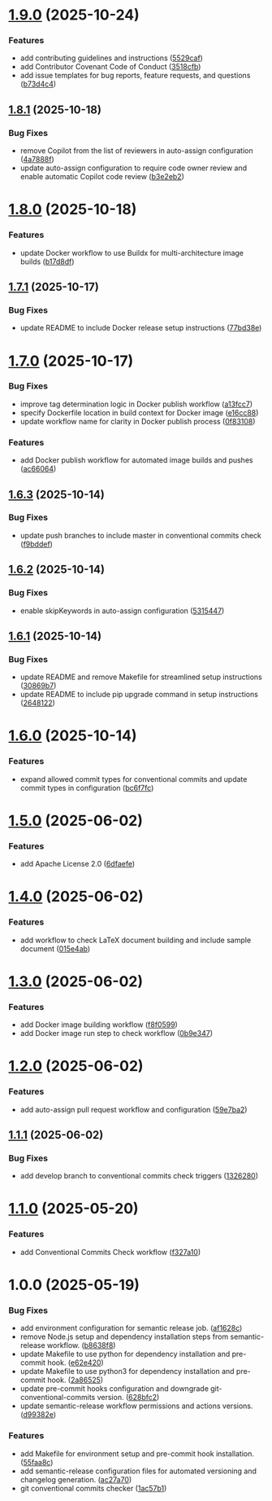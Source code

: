 # [1.9.0](https://github.com/merendamattia/devops-automation-hub/compare/v1.8.1...v1.9.0) (2025-10-24)


### Features

* add contributing guidelines and instructions ([5529caf](https://github.com/merendamattia/devops-automation-hub/commit/5529caffb695263dbe8490b45efedf0de1e84f4d))
* add Contributor Covenant Code of Conduct ([3518cfb](https://github.com/merendamattia/devops-automation-hub/commit/3518cfbd8f46a6d47eebf089eb5cfa4e4dad85b4))
* add issue templates for bug reports, feature requests, and questions ([b73d4c4](https://github.com/merendamattia/devops-automation-hub/commit/b73d4c422d91bd4365afb5d4b0118f269df9aec5))

## [1.8.1](https://github.com/merendamattia/devops-automation-hub/compare/v1.8.0...v1.8.1) (2025-10-18)


### Bug Fixes

* remove Copilot from the list of reviewers in auto-assign configuration ([4a7888f](https://github.com/merendamattia/devops-automation-hub/commit/4a7888fd0a3c2571004c0a8ee42e92e0283449c4))
* update auto-assign configuration to require code owner review and enable automatic Copilot code review ([b3e2eb2](https://github.com/merendamattia/devops-automation-hub/commit/b3e2eb27605883c1a6c2cad5f8f23c006c37d398))

# [1.8.0](https://github.com/merendamattia/devops-automation-hub/compare/v1.7.1...v1.8.0) (2025-10-18)


### Features

* update Docker workflow to use Buildx for multi-architecture image builds ([b17d8df](https://github.com/merendamattia/devops-automation-hub/commit/b17d8df4d019fef180ebcd7fdf8c5fb958b335ef))

## [1.7.1](https://github.com/merendamattia/devops-automation-hub/compare/v1.7.0...v1.7.1) (2025-10-17)


### Bug Fixes

* update README to include Docker release setup instructions ([77bd38e](https://github.com/merendamattia/devops-automation-hub/commit/77bd38ef83fac32775f5292ae166ca0d8bca4c8c))

# [1.7.0](https://github.com/merendamattia/devops-automation-hub/compare/v1.6.3...v1.7.0) (2025-10-17)


### Bug Fixes

* improve tag determination logic in Docker publish workflow ([a13fcc7](https://github.com/merendamattia/devops-automation-hub/commit/a13fcc74953fc73f94db88f2fdea311f873f0748))
* specify Dockerfile location in build context for Docker image ([e16cc88](https://github.com/merendamattia/devops-automation-hub/commit/e16cc88dba4a5e519bd64041ba118c6fd5835667))
* update workflow name for clarity in Docker publish process ([0f83108](https://github.com/merendamattia/devops-automation-hub/commit/0f83108858f871178209e21265553a738323fc7b))


### Features

* add Docker publish workflow for automated image builds and pushes ([ac66064](https://github.com/merendamattia/devops-automation-hub/commit/ac66064ecfb287a0908e6c20e98b842d858ab979))

## [1.6.3](https://github.com/merendamattia/devops-automation-hub/compare/v1.6.2...v1.6.3) (2025-10-14)


### Bug Fixes

* update push branches to include master in conventional commits check ([f9bddef](https://github.com/merendamattia/devops-automation-hub/commit/f9bddef88b2b9dea9b48cbeda190e6d0d4830702))

## [1.6.2](https://github.com/merendamattia/devops-automation-hub/compare/v1.6.1...v1.6.2) (2025-10-14)


### Bug Fixes

* enable skipKeywords in auto-assign configuration ([5315447](https://github.com/merendamattia/devops-automation-hub/commit/53154475206bf80a0dfca2ee98922ea2c3d90e46))

## [1.6.1](https://github.com/merendamattia/devops-automation-hub/compare/v1.6.0...v1.6.1) (2025-10-14)


### Bug Fixes

* update README and remove Makefile for streamlined setup instructions ([30869b7](https://github.com/merendamattia/devops-automation-hub/commit/30869b7737e19f1f808b5267093c843f4e0e73d0))
* update README to include pip upgrade command in setup instructions ([2648122](https://github.com/merendamattia/devops-automation-hub/commit/2648122e846aa7d23b538738eaab30f47fe24ee9))

# [1.6.0](https://github.com/merendamattia/github-action/compare/v1.5.0...v1.6.0) (2025-10-14)


### Features

* expand allowed commit types for conventional commits and update commit types in configuration ([bc6f7fc](https://github.com/merendamattia/github-action/commit/bc6f7fc357bac85794164f99862c8537cab6b5bd))

# [1.5.0](https://github.com/merendamattia/github-action/compare/v1.4.0...v1.5.0) (2025-06-02)


### Features

* add Apache License 2.0 ([6dfaefe](https://github.com/merendamattia/github-action/commit/6dfaefe04b5b8d16714727163ffa8cd57b73e5a4))

# [1.4.0](https://github.com/merendamattia/github-action/compare/v1.3.0...v1.4.0) (2025-06-02)


### Features

* add workflow to check LaTeX document building and include sample document ([015e4ab](https://github.com/merendamattia/github-action/commit/015e4ab12af9bba63d9c3a599dd5778f16d701d5))

# [1.3.0](https://github.com/merendamattia/github-action/compare/v1.2.0...v1.3.0) (2025-06-02)


### Features

* add Docker image building workflow ([f8f0599](https://github.com/merendamattia/github-action/commit/f8f05996b64c34a1a4023e87cb6f4a7f9f3d9e75))
* add Docker image run step to check workflow ([0b9e347](https://github.com/merendamattia/github-action/commit/0b9e34700d6c31707e49120710a51c777cfd6cd8))

# [1.2.0](https://github.com/merendamattia/github-action/compare/v1.1.1...v1.2.0) (2025-06-02)


### Features

* add auto-assign pull request workflow and configuration ([59e7ba2](https://github.com/merendamattia/github-action/commit/59e7ba20523185fa8e80e04b0687fb0f65a7a91d))

## [1.1.1](https://github.com/merendamattia/github-action/compare/v1.1.0...v1.1.1) (2025-06-02)


### Bug Fixes

* add develop branch to conventional commits check triggers ([1326280](https://github.com/merendamattia/github-action/commit/13262808401768aa594ca0c6cad0a1ce3de016b5))

# [1.1.0](https://github.com/merendamattia/github-action/compare/v1.0.0...v1.1.0) (2025-05-20)


### Features

* add Conventional Commits Check workflow ([f327a10](https://github.com/merendamattia/github-action/commit/f327a10d81c8833b8bd0049c07a6e5bbb225b058))

# 1.0.0 (2025-05-19)


### Bug Fixes

* add environment configuration for semantic release job. ([af1628c](https://github.com/merendamattia/github-action/commit/af1628c4b053aad3f91a795f79cd964ca84419f7))
* remove Node.js setup and dependency installation steps from semantic-release workflow. ([b8638f8](https://github.com/merendamattia/github-action/commit/b8638f8e38662a7bf08811bc82fe98fa3d916981))
* update Makefile to use python for dependency installation and pre-commit hook. ([e62e420](https://github.com/merendamattia/github-action/commit/e62e4209d532e7b1f115eb2d9199a118d1661774))
* update Makefile to use python3 for dependency installation and pre-commit hook. ([2a86525](https://github.com/merendamattia/github-action/commit/2a86525a7b2117bb747d690f7e3be490849b5392))
* update pre-commit hooks configuration and downgrade git-conventional-commits version. ([628bfc2](https://github.com/merendamattia/github-action/commit/628bfc26cc1d58bb585ecf75dad6eb998b1215fc))
* update semantic-release workflow permissions and actions versions. ([d99382e](https://github.com/merendamattia/github-action/commit/d99382e52696deeaf5e4f4f578374d0f6c8b8949))


### Features

* add Makefile for environment setup and pre-commit hook installation. ([55faa8c](https://github.com/merendamattia/github-action/commit/55faa8cd5e762b6cdc03409973b37ed42f79c643))
* add semantic-release configuration files for automated versioning and changelog generation. ([ac27a70](https://github.com/merendamattia/github-action/commit/ac27a70b5707561d0b6e3932f4f287b9e133617f))
* git conventional commits checker ([1ac57b1](https://github.com/merendamattia/github-action/commit/1ac57b1c774020ed50fc921865abce356dd70465))
